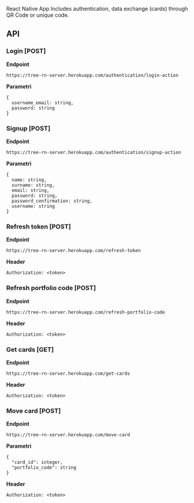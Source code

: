 React Native App
Includes authentication, data exchange (cards) through QR Code or unique code.

## API

### Login [POST]

**Endpoint**
```
https://tree-rn-server.herokuapp.com/authentication/login-action
```
**Parametri**
```
{
  username_email: string,
  password: string
}
```

### Signup [POST]

**Endpoint**
```
https://tree-rn-server.herokuapp.com/authentication/signup-action
```
**Parametri**
```
{
  name: string,
  surname: string,
  email: string,
  password: string,
  password_confirmation: string,
  username: string
}
```

### Refresh token [POST]

**Endpoint**
```
https://tree-rn-server.herokuapp.com/refresh-token
```
**Header**
```
Authorization: <token>
```

### Refresh portfolio code [POST]

**Endpoint**
```
https://tree-rn-server.herokuapp.com/refresh-portfolio-code
```
**Header**
```
Authorization: <token>
```

### Get cards [GET]

**Endpoint**
```
https://tree-rn-server.herokuapp.com/get-cards
```
**Header**
```
Authorization: <token>
```

### Move card [POST]

**Endpoint**
```
https://tree-rn-server.herokuapp.com/move-card
```
**Parametri**
```
{
  "card_id": integer,
  "portfolio_code": string
}
```

**Header**
```
Authorization: <token>
```
